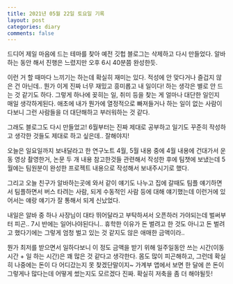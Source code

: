 ```yaml
---
title: 2021년 05월 22일 토요일 기록
layout: post
categories: diary
comments: false
---
```

드디어 제일 마음에 드는 테마를 찾아 예전 깃헙 블로그는 삭제하고 다시 만들었다. 알바하는 동안 해서 진행은 느렸지만 오후 6시 40분쯤 완성한듯. 

이런 거 할 때마다 느끼기는 하는데 확실히 재미는 있다.
적성에 안 맞다거나 즐겁지 않은 건 아닌데.. 뭔가 이게 진짜 너무 재밌고 흥미롭고 내 일이다! 하는 생각은 별로 안 드는 것 같기도 하다. 그렇게 하나에 꽂히는 일, 취미 등을 찾는 게 얼마나 대단한 일인지 매일 생각하게된다.
애초에 내가 뭔가에 열정적으로 빠져들거나 하는 일이 없는 사람이다보니 그런 사람들을 더 대단해하고 부러워하는 것 같다.

그래도 블로그도 다시 만들었고! 6월부터는 진짜 제대로 공부하고 일기도 꾸준히 작성하고 생각한 것들도 제대로 하고 싶은데.. 잘해야지!
       
오늘은 일요일까지 보내달라고 한 연구노트 4월, 5월 내용 중에 4월 내용에 건대가서 운동 영상 촬영한거, 논문 두 개 내용 참고한것들 관련해서 작성한 후에 팀챗에 보냈는데 5월에는 팀원분이 완성한 프로젝트 내용으로 작성해서 보내주시기로 했다.
    
그리고 오늘 친구가 알바하는곳에 와서 같이 얘기도 나누고 집에 갈때도 팀플 얘기하면서 팀플하면서 버스 타려는 사람, 되게 수동적인 사람 등에 대해 얘기했는데 이런거에 있어서는 얘랑 얘기가 잘 통해서 되게 신났었다.
    
내일은 알바 중 하나 사장님이 대타 뛰어달라고 부탁하셔서 오픈하러 가야되는데 벌써부터 피곤.. 7시 반에는 일어나야된다니.. 휴학한 이유가 돈 벌려고 한 것도 아니고 돈 벌려고 했다기에는 그렇게 엄청 벌고 있는 것 같지도 않은 애매한 금액이라..
    
뭔가 최저를 받으면서 일하다보니 이 정도 금액을 받기 위해 일주일동안 쓰는 시간(이동 시간 + 일 하는 시간)은 꽤 많은 것 같다고 생각한다. 몸도 많이 피곤해하고, 그런데 확실히 나중에는 돈이 다 어디갔는지 못 찾겠단말이지~
가계부 앱에서 보면 한 달에 쓴 돈이 그렇게나 많다는데 어떻게 썼는지도 모르겠다 진짜.
확실히 저축을 좀 더 해야될듯!